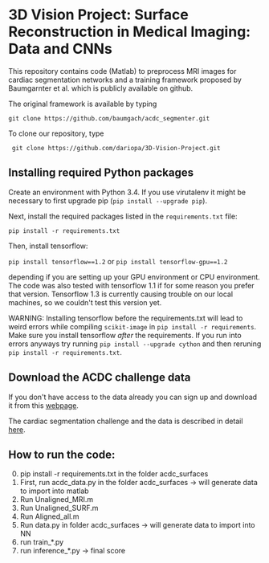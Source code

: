 # 3D Vision Project: Surface Reconstruction in Medical Imaging: Data and CNNs
This repository contains code (Matlab) to preprocess MRI images for cardiac segmentation networks and a training framework proposed by Baumgarnter et al. which is publicly available on github. 

The original framework is available by typing

``` git clone https://github.com/baumgach/acdc_segmenter.git ```

To clone our repository, type

``` git clone https://github.com/dariopa/3D-Vision-Project.git```

## Installing required Python packages

Create an environment with Python 3.4. If you use virutalenv it 
might be necessary to first upgrade pip (``` pip install --upgrade pip ```).

Next, install the required packages listed in the `requirements.txt` file:

``` pip install -r requirements.txt ```

Then, install tensorflow:

``` pip install tensorflow==1.2 ```
or
``` pip install tensorflow-gpu==1.2 ```

depending if you are setting up your GPU environment or CPU environment. The code was also
tested with tensorflow 1.1 if for some reason you prefer that version. Tensorflow 1.3 is currently causing
trouble on our local machines, so we couldn't test this version yet. 

WARNING: Installing tensorflow before the requirements.txt will lead to weird errors while compiling `scikit-image` in `pip install -r requirements`. Make sure you install tensorflow *after* the requirements. 
If you run into errors anyways try running `pip install --upgrade cython` and then reruning `pip install -r requirements.txt`. 


## Download the ACDC challenge data

If you don't have access to the data already you can sign up and download it from this [webpage](http://acdc.creatis.insa-lyon.fr/#challenges).

The cardiac segmentation challenge and the data is described in detail [here](https://www.creatis.insa-lyon.fr/Challenge/acdc/index.html).

## How to run the code:

0) pip install -r requirements.txt in the folder acdc_surfaces
1) First, run acdc_data.py in the folder acdc_surfaces -> will generate data to import into matlab
2) Run Unaligned_MRI.m
3) Run Unaligned_SURF.m
4) Run Aligned_all.m
5) Run data.py in folder acdc_surfaces -> will generate data to import into NN
6) run train_*.py
7) run inference_*.py -> final score 

